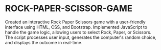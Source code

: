 # ROCK-PAPER-SCISSOR-GAME
Created an interactive Rock Paper Scissors game with a user-friendly interface using HTML, CSS, and Bootstrap. Implemented JavaScript to handle the game logic, allowing users to select Rock, Paper, or Scissors. The script processes user input, generates the computer's random choice, and displays the outcome in real-time.
